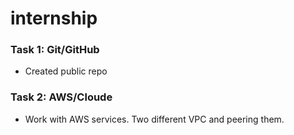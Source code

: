 # internship

### Task 1: Git/GitHub
* Created public repo

### Task 2: AWS/Cloude
* Work with AWS services. Two different VPC and peering them.